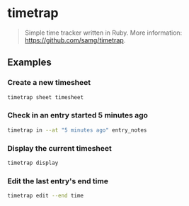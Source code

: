 # timetrap

> Simple time tracker written in Ruby. More information: <https://github.com/samg/timetrap>.

## Examples

### Create a new timesheet

```bash
timetrap sheet timesheet
```

### Check in an entry started 5 minutes ago

```bash
timetrap in --at "5 minutes ago" entry_notes
```

### Display the current timesheet

```bash
timetrap display
```

### Edit the last entry's end time

```bash
timetrap edit --end time
```
